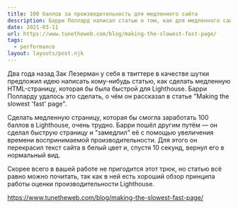 ```yaml
---
title: 100 баллов за производительность для медленного сайта 
description: Барри Поллард написал статью о том, как для медленного сайта получить 100 баллов за производительность (в Lighthouse)
date: 2021-03-11
url: https://www.tunetheweb.com/blog/making-the-slowest-fast-page/
tags:
  - performance
layout: layouts/post.njk
---
```

Два года назад Зак Лезерман у себя в твиттере в качестве шутки предложил идею написать кому-нибудь статью, как сделать медленную HTML-страницу, которая бы была быстрой для Lighthouse. Барри Полларду удалось это сделать, о чём он рассказал в статье "Making the slowest 'fast' page".

Сделать медленную страницу, которая бы смогла заработать 100 баллов в Lighthouse, очень трудно. Барри пошёл другим путём — он сделал быструю страницу и "замедлил" её с помощью увеличения времени воспринимаемой производительности. Для этого он перекрасил текст сайта в белый цвет и, спустя 10 секунд, вернул его в нормальный вид.

Скорее всего в вашей работе не пригодится этот трюк, но статью всё равно можно почитать, так как в ней есть хороший обзор принципа работы оценки производительности Lighthouse.

https://www.tunetheweb.com/blog/making-the-slowest-fast-page/
